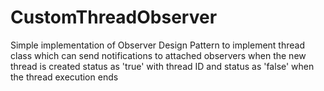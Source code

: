 # CustomThreadObserver
Simple implementation of Observer Design Pattern to implement thread class which can send notifications to attached observers when the new thread is created status as 'true' with thread ID and status as 'false' when the thread execution ends
